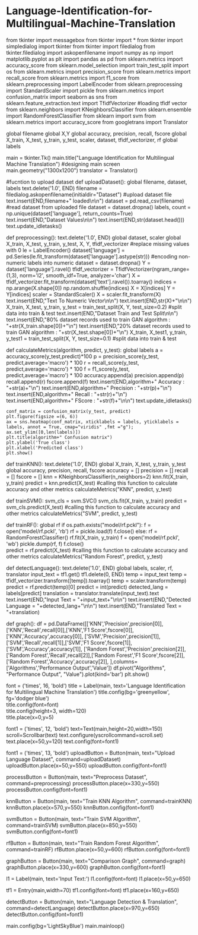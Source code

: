# Language-Identification-for-Multilingual-Machine-Translation
from tkinter import messagebox
from tkinter import *
from tkinter import simpledialog
import tkinter
from tkinter import filedialog
from tkinter.filedialog import askopenfilename
import numpy as np 
import matplotlib.pyplot as plt
import pandas as pd
from sklearn.metrics import accuracy_score
from sklearn.model_selection import train_test_split
import os
from sklearn.metrics import precision_score
from sklearn.metrics import recall_score
from sklearn.metrics import f1_score
from sklearn.preprocessing import LabelEncoder
from sklearn.preprocessing import StandardScaler
import pickle
from sklearn.metrics import confusion_matrix
import seaborn as sns
from sklearn.feature_extraction.text import TfidfVectorizer #loading tfidf vector
from sklearn.neighbors import KNeighborsClassifier
from sklearn.ensemble import RandomForestClassifier
from sklearn import svm
from sklearn.metrics import accuracy_score
from googletrans import Translator


global filename
global X,Y
global accuracy, precision, recall, fscore
global X_train, X_test, y_train, y_test, scaler, dataset, tfidf_vectorizer, rf
global labels

main = tkinter.Tk()
main.title("Language Identification for Multilingual Machine Translation") #designing main screen
main.geometry("1300x1200")
translator = Translator()
 
#fucntion to upload dataset
def uploadDataset():
    global filename, dataset, labels
    text.delete('1.0', END)
    filename = filedialog.askopenfilename(initialdir="Dataset") #upload dataset file
    text.insert(END,filename+" loaded\n\n")
    dataset = pd.read_csv(filename) #read dataset from uploaded file
    dataset = dataset.dropna()
    labels, count = np.unique(dataset['language'], return_counts=True)
    text.insert(END,"Dataset Values\n\n")
    text.insert(END,str(dataset.head()))
    text.update_idletasks()
    
        
def preprocessing():
    text.delete('1.0', END)
    global dataset, scaler
    global X_train, X_test, y_train, y_test, X, Y, tfidf_vectorizer
    #replace missing values with 0
    le = LabelEncoder()
    dataset['language'] = pd.Series(le.fit_transform(dataset['language'].astype(str))) #encoding non-numeric labels into numeric
    dataset = dataset.dropna()
    Y = dataset['language'].ravel()
    tfidf_vectorizer = TfidfVectorizer(ngram_range=(1,3), norm='l2', smooth_idf=True, analyzer='char')
    X = tfidf_vectorizer.fit_transform(dataset['text'].ravel()).toarray()
    indices = np.arange(X.shape[0])
    np.random.shuffle(indices)
    X = X[indices]
    Y = Y[indices]
    scaler = StandardScaler()
    X = scaler.fit_transform(X)
    text.insert(END,"Text To Numeric Vector\n\n")
    text.insert(END,str(X)+"\n\n")
    X_train, X_test, y_train, y_test = train_test_split(X, Y, test_size=0.2) #split data into train & test
    text.insert(END,"Dataset Train and Test Split\n\n")
    text.insert(END,"80% dataset records used to train GAN algorithm : "+str(X_train.shape[0])+"\n")
    text.insert(END,"20% dataset records used to train GAN algorithm : "+str(X_test.shape[0])+"\n")
    X_train, X_test1, y_train, y_test1 = train_test_split(X, Y, test_size=0.1) #split data into train & test

def calculateMetrics(algorithm, predict, y_test):
    global labels
    a = accuracy_score(y_test,predict)*100
    p = precision_score(y_test, predict,average='macro') * 100
    r = recall_score(y_test, predict,average='macro') * 100
    f = f1_score(y_test, predict,average='macro') * 100
    accuracy.append(a)
    precision.append(p)
    recall.append(r)
    fscore.append(f)
    text.insert(END,algorithm+" Accuracy  :  "+str(a)+"\n")
    text.insert(END,algorithm+" Precision : "+str(p)+"\n")
    text.insert(END,algorithm+" Recall    : "+str(r)+"\n")
    text.insert(END,algorithm+" FScore    : "+str(f)+"\n\n")
    text.update_idletasks()

    conf_matrix = confusion_matrix(y_test, predict) 
    plt.figure(figsize =(6, 6)) 
    ax = sns.heatmap(conf_matrix, xticklabels = labels, yticklabels = labels, annot = True, cmap="viridis" ,fmt ="g");
    ax.set_ylim([0,len(labels)])
    plt.title(algorithm+" Confusion matrix") 
    plt.ylabel('True class') 
    plt.xlabel('Predicted class') 
    plt.show()    

def trainKNN():
    text.delete('1.0', END)
    global X_train, X_test, y_train, y_test
    global accuracy, precision, recall, fscore
    accuracy = []
    precision = []
    recall = []
    fscore = []
    knn = KNeighborsClassifier(n_neighbors=2)
    knn.fit(X_train, y_train)
    predict = knn.predict(X_test)
    #calling this function to calculate accuracy and other metrics
    calculateMetrics("KNN", predict, y_test)

def trainSVM():
    svm_cls = svm.SVC()
    svm_cls.fit(X_train, y_train)
    predict = svm_cls.predict(X_test)
    #calling this function to calculate accuracy and other metrics
    calculateMetrics("SVM", predict, y_test)

def trainRF():
    global rf
    if os.path.exists("model/rf.pckl"):
        f = open('model/rf.pckl', 'rb')
        rf = pickle.load(f)
        f.close()
    else:
        rf = RandomForestClassifier()
        rf.fit(X_train, y_train)
        f = open('model/rf.pckl', 'wb')
        pickle.dump(rf, f)
        f.close()  
    predict = rf.predict(X_test)
    #calling this function to calculate accuracy and other metrics
    calculateMetrics("Random Forest", predict, y_test)

def detectLanguage():
    text.delete('1.0', END)
    global labels, scaler, rf, translator
    input_text = tf1.get()
    tf1.delete(0, END)
    temp = input_text
    temp = tfidf_vectorizer.transform([temp]).toarray()
    temp = scaler.transform(temp)
    predict = rf.predict(temp)[0]
    predict = int(predict)
    detected_lang = labels[predict]
    translation = translator.translate(input_text).text
    text.insert(END,"Input Text = "+input_text+"\n\n")
    text.insert(END,"Detected Language = "+detected_lang+"\n\n")
    text.insert(END,"Translated Text = "+translation)


def graph():
    df = pd.DataFrame([['KNN','Precision',precision[0]],['KNN','Recall',recall[0]],['KNN','F1 Score',fscore[0]],['KNN','Accuracy',accuracy[0]],
                       ['SVM','Precision',precision[1]],['SVM','Recall',recall[1]],['SVM','F1 Score',fscore[1]],['SVM','Accuracy',accuracy[1]],
                       ['Random Forest','Precision',precision[2]],['Random Forest','Recall',recall[2]],['Random Forest','F1 Score',fscore[2]],['Random Forest','Accuracy',accuracy[2]],
                      ],columns=['Algorithms','Performance Output','Value'])
    df.pivot("Algorithms", "Performance Output", "Value").plot(kind='bar')
    plt.show()



font = ('times', 16, 'bold')
title = Label(main, text='Language Identification for Multilingual Machine Translation')
title.config(bg='greenyellow', fg='dodger blue')  
title.config(font=font)           
title.config(height=3, width=120)       
title.place(x=0,y=5)

font1 = ('times', 12, 'bold')
text=Text(main,height=20,width=150)
scroll=Scrollbar(text)
text.configure(yscrollcommand=scroll.set)
text.place(x=50,y=120)
text.config(font=font1)


font1 = ('times', 13, 'bold')
uploadButton = Button(main, text="Upload Language Dataset", command=uploadDataset)
uploadButton.place(x=50,y=550)
uploadButton.config(font=font1)  

processButton = Button(main, text="Preprocess Dataset", command=preprocessing)
processButton.place(x=330,y=550)
processButton.config(font=font1) 

knnButton = Button(main, text="Train KNN Algorithm", command=trainKNN)
knnButton.place(x=570,y=550)
knnButton.config(font=font1)

svmButton = Button(main, text="Train SVM Algorithm", command=trainSVM)
svmButton.place(x=850,y=550)
svmButton.config(font=font1)

rfButton = Button(main, text="Train Random Forest Algorithm", command=trainRF)
rfButton.place(x=50,y=600)
rfButton.config(font=font1)

graphButton = Button(main, text="Comparison Graph", command=graph)
graphButton.place(x=330,y=600)
graphButton.config(font=font1)

l1 = Label(main, text='Input Text:')
l1.config(font=font)
l1.place(x=50,y=650)

tf1 = Entry(main,width=70)
tf1.config(font=font)
tf1.place(x=160,y=650)

detectButton = Button(main, text="Language Detection & Translation", command=detectLanguage)
detectButton.place(x=970,y=650)
detectButton.config(font=font1)


main.config(bg='LightSkyBlue')
main.mainloop()
